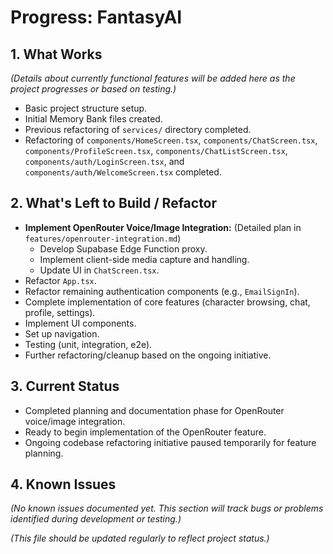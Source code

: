 # Progress: FantasyAI

## 1. What Works

*(Details about currently functional features will be added here as the project progresses or based on testing.)*

-   Basic project structure setup.
-   Initial Memory Bank files created.
-   Previous refactoring of `services/` directory completed.
-   Refactoring of `components/HomeScreen.tsx`, `components/ChatScreen.tsx`, `components/ProfileScreen.tsx`, `components/ChatListScreen.tsx`, `components/auth/LoginScreen.tsx`, and `components/auth/WelcomeScreen.tsx` completed.

## 2. What's Left to Build / Refactor

-   **Implement OpenRouter Voice/Image Integration:** (Detailed plan in `features/openrouter-integration.md`)
    -   Develop Supabase Edge Function proxy.
    -   Implement client-side media capture and handling.
    -   Update UI in `ChatScreen.tsx`.
-   Refactor `App.tsx`.
-   Refactor remaining authentication components (e.g., `EmailSignIn`).
-   Complete implementation of core features (character browsing, chat, profile, settings).
-   Implement UI components.
-   Set up navigation.
-   Testing (unit, integration, e2e).
-   Further refactoring/cleanup based on the ongoing initiative.

## 3. Current Status

-   Completed planning and documentation phase for OpenRouter voice/image integration.
-   Ready to begin implementation of the OpenRouter feature.
-   Ongoing codebase refactoring initiative paused temporarily for feature planning.

## 4. Known Issues

*(No known issues documented yet. This section will track bugs or problems identified during development or testing.)*

*(This file should be updated regularly to reflect project status.)*